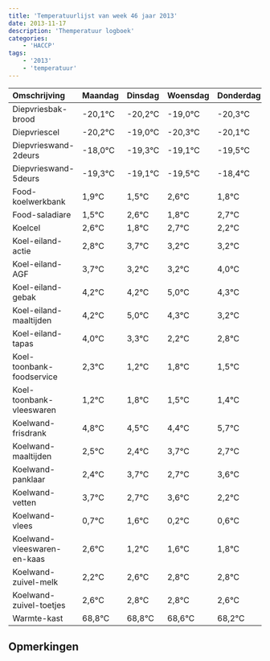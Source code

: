 ```yaml
---
title: 'Temperatuurlijst van week 46 jaar 2013'
date: 2013-11-17
description: 'Themperatuur logboek'
categories:
    - 'HACCP'
tags:
    - '2013'
    - 'temperatuur'
---
```

|Omschrijving|Maandag|Dinsdag|Woensdag|Donderdag|Vrijdag|Zaterdag|Zondag|
|:---|:---|:---|:---|:---|:---|:---|:---|
|Diepvriesbak-brood|-20,1°C|-20,2°C|-19,0°C|-20,3°C|-20,1°C|-20,5°C|-19,4°C|
|Diepvriescel|-20,2°C|-19,0°C|-20,3°C|-20,1°C|-20,5°C|-19,4°C|-20,2°C|
|Diepvrieswand-2deurs|-18,0°C|-19,3°C|-19,1°C|-19,5°C|-18,4°C|-19,2°C|-18,3°C|
|Diepvrieswand-5deurs|-19,3°C|-19,1°C|-19,5°C|-18,4°C|-19,2°C|-18,3°C|-18,8°C|
|Food-koelwerkbank|1,9°C|1,5°C|2,6°C|1,8°C|2,7°C|2,2°C|2,2°C|
|Food-saladiare|1,5°C|2,6°C|1,8°C|2,7°C|2,2°C|2,2°C|3,0°C|
|Koelcel|2,6°C|1,8°C|2,7°C|2,2°C|2,2°C|3,0°C|2,3°C|
|Koel-eiland-actie|2,8°C|3,7°C|3,2°C|3,2°C|4,0°C|3,3°C|2,2°C|
|Koel-eiland-AGF|3,7°C|3,2°C|3,2°C|4,0°C|3,3°C|2,2°C|2,8°C|
|Koel-eiland-gebak|4,2°C|4,2°C|5,0°C|4,3°C|3,2°C|3,8°C|3,5°C|
|Koel-eiland-maaltijden|4,2°C|5,0°C|4,3°C|3,2°C|3,8°C|3,5°C|3,4°C|
|Koel-eiland-tapas|4,0°C|3,3°C|2,2°C|2,8°C|2,5°C|2,4°C|3,7°C|
|Koel-toonbank-foodservice|2,3°C|1,2°C|1,8°C|1,5°C|1,4°C|2,7°C|1,7°C|
|Koel-toonbank-vleeswaren|1,2°C|1,8°C|1,5°C|1,4°C|2,7°C|1,7°C|2,6°C|
|Koelwand-frisdrank|4,8°C|4,5°C|4,4°C|5,7°C|4,7°C|5,6°C|4,2°C|
|Koelwand-maaltijden|2,5°C|2,4°C|3,7°C|2,7°C|3,6°C|2,2°C|2,6°C|
|Koelwand-panklaar|2,4°C|3,7°C|2,7°C|3,6°C|2,2°C|2,6°C|2,8°C|
|Koelwand-vetten|3,7°C|2,7°C|3,6°C|2,2°C|2,6°C|2,8°C|2,8°C|
|Koelwand-vlees|0,7°C|1,6°C|0,2°C|0,6°C|0,8°C|0,8°C|0,6°C|
|Koelwand-vleeswaren-en-kaas|2,6°C|1,2°C|1,6°C|1,8°C|1,8°C|1,6°C|1,2°C|
|Koelwand-zuivel-melk|2,2°C|2,6°C|2,8°C|2,8°C|2,6°C|2,2°C|3,7°C|
|Koelwand-zuivel-toetjes|2,6°C|2,8°C|2,8°C|2,6°C|2,2°C|3,7°C|3,6°C|
|Warmte-kast|68,8°C|68,8°C|68,6°C|68,2°C|69,7°C|69,6°C|68,7°C|

## Opmerkingen


